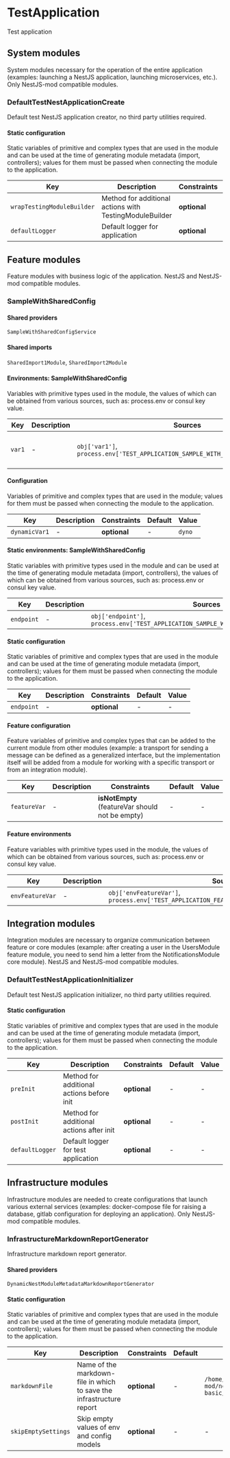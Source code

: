 # TestApplication

Test application
## System modules
System modules necessary for the operation of the entire application (examples: launching a NestJS application, launching microservices, etc.). Only NestJS-mod compatible modules.

### DefaultTestNestApplicationCreate
Default test NestJS application creator, no third party utilities required.

#### Static configuration
Static variables of primitive and complex types that are used in the module and can be used at the time of generating module metadata (import, controllers); values for them must be passed when connecting the module to the application.

| Key    | Description | Constraints | Default | Value |
| ------ | ----------- | ----------- | ------- | ----- |
|`wrapTestingModuleBuilder`|Method for additional actions with TestingModuleBuilder|**optional**|-|-|
|`defaultLogger`|Default logger for application|**optional**|-|-|

## Feature modules
Feature modules with business logic of the application. NestJS and NestJS-mod compatible modules.

### SampleWithSharedConfig
#### Shared providers
`SampleWithSharedConfigService`

#### Shared imports
`SharedImport1Module`, `SharedImport2Module`

#### Environments: SampleWithSharedConfig
Variables with primitive types used in the module, the values of which can be obtained from various sources, such as: process.env or consul key value.

| Key    | Description | Sources | Constraints | Default | Value |
| ------ | ----------- | ------- | ----------- | ------- | ----- |
|`var1`|-|`obj['var1']`, `process.env['TEST_APPLICATION_SAMPLE_WITH_SHARED_CONFIG_VAR_1']`|**isNotEmpty** (var1 should not be empty)|-|```var1value```|

#### Configuration
Variables of primitive and complex types that are used in the module; values for them must be passed when connecting the module to the application.

| Key    | Description | Constraints | Default | Value |
| ------ | ----------- | ----------- | ------- | ----- |
|`dynamicVar1`|-|**optional**|-|```dyno```|

#### Static environments: SampleWithSharedConfig
Static variables with primitive types used in the module and can be used at the time of generating module metadata (import, controllers), the values of which can be obtained from various sources, such as: process.env or consul key value.

| Key    | Description | Sources | Constraints | Default | Value |
| ------ | ----------- | ------- | ----------- | ------- | ----- |
|`endpoint`|-|`obj['endpoint']`, `process.env['TEST_APPLICATION_SAMPLE_WITH_SHARED_CONFIG_ENDPOINT']`|**optional**|-|-|

#### Static configuration
Static variables of primitive and complex types that are used in the module and can be used at the time of generating module metadata (import, controllers); values for them must be passed when connecting the module to the application.

| Key    | Description | Constraints | Default | Value |
| ------ | ----------- | ----------- | ------- | ----- |
|`endpoint`|-|**optional**|-|-|

#### Feature configuration
Feature variables of primitive and complex types that can be added to the current module from other modules (example: a transport for sending a message can be defined as a generalized interface, but the implementation itself will be added from a module for working with a specific transport or from an integration module).

| Key    | Description | Constraints | Default | Value |
| ------ | ----------- | ----------- | ------- | ----- |
|`featureVar`|-|**isNotEmpty** (featureVar should not be empty)|-|-|

#### Feature environments
Feature variables with primitive types used in the module, the values of which can be obtained from various sources, such as: process.env or consul key value.

| Key    | Description | Sources | Constraints | Default | Value |
| ------ | ----------- | ------- | ----------- | ------- | ----- |
|`envFeatureVar`|-|`obj['envFeatureVar']`, `process.env['TEST_APPLICATION_FEATURE_MODULE_NAME_ENV_FEATURE_VAR']`|**optional**|-|-|

## Integration modules
Integration modules are necessary to organize communication between feature or core modules (example: after creating a user in the UsersModule feature module, you need to send him a letter from the NotificationsModule core module). NestJS and NestJS-mod compatible modules.

### DefaultTestNestApplicationInitializer
Default test NestJS application initializer, no third party utilities required.

#### Static configuration
Static variables of primitive and complex types that are used in the module and can be used at the time of generating module metadata (import, controllers); values for them must be passed when connecting the module to the application.

| Key    | Description | Constraints | Default | Value |
| ------ | ----------- | ----------- | ------- | ----- |
|`preInit`|Method for additional actions before init|**optional**|-|-|
|`postInit`|Method for additional actions after init|**optional**|-|-|
|`defaultLogger`|Default logger for test application|**optional**|-|-|

## Infrastructure modules
Infrastructure modules are needed to create configurations that launch various external services (examples: docker-compose file for raising a database, gitlab configuration for deploying an application). Only NestJS-mod compatible modules.

### InfrastructureMarkdownReportGenerator
Infrastructure markdown report generator.

#### Shared providers
`DynamicNestModuleMetadataMarkdownReportGenerator`

#### Static configuration
Static variables of primitive and complex types that are used in the module and can be used at the time of generating module metadata (import, controllers); values for them must be passed when connecting the module to the application.

| Key    | Description | Constraints | Default | Value |
| ------ | ----------- | ----------- | ------- | ----- |
|`markdownFile`|Name of the markdown-file in which to save the infrastructure report|**optional**|-|```/home/endy/Projects/nestjs-mod/nestjs-mod/apps/example-basic/TESTING_INFRASTRUCTURE.MD```|
|`skipEmptySettings`|Skip empty values of env and config models|**optional**|-|-|
